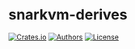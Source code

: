 # snarkvm-derives

[![Crates.io](https://img.shields.io/crates/v/snarkvm-derives.svg?color=neon)](https://crates.io/crates/snarkvm-derives)
[![Authors](https://img.shields.io/badge/authors-Aleo-orange.svg)](../https://aleo.org)
[![License](https://img.shields.io/badge/License-GPLv3-blue.svg)](LICENSE.md)
